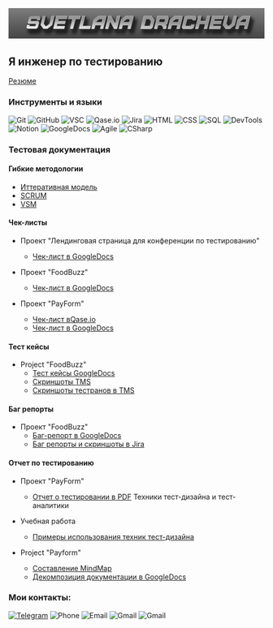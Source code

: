 ![Header](https://github.com/Brodlik/Brodlik/blob/main/assets/MyName.png)

## Я инженер по тестированию
[Резюме](https://docs.google.com/document/d/1AALdoJi5rIoILfnoepDlECeTGmV5rZ3P/edit?usp=sharing&ouid=103182986369306761298&rtpof=true&sd=true)

### Инструменты и языки
![Git](https://img.shields.io/badge/-GIT-343434?style=flat-square&logo=git)
![GitHub](https://img.shields.io/badge/-GitHub-343434?style=flat-square&logo=GitHub)
![VSC](https://img.shields.io/badge/-VSC-343434?style=flat-square&logo=VisualStudioCode)
![Qase.io](https://img.shields.io/badge/-Qase.io-343434?style=flat-square&logo=qase.io)
![Jira](https://img.shields.io/badge/-Jira-343434?style=flat-square&logo=Jira&logoColor=2684ff)
![HTML](https://img.shields.io/badge/-HTML-343434?style=flat-square&logo=HTML5)
![CSS](https://img.shields.io/badge/-CSS-343434?style=flat-square&logo=css3)
![SQL](https://img.shields.io/badge/-SQL-343434?style=flat-square&logo=MySql)
![DevTools](https://img.shields.io/badge/-DevTools-343434?style=flat-square&logo=GoogleChrome)
![Notion](https://img.shields.io/badge/-Notion-343434?style=flat-square&logo=notion)
![GoogleDocs](https://img.shields.io/badge/-GoogleDocs-343434?style=flat-square&logo=GoogleDocs)
![Agile](https://img.shields.io/badge/-Agile-343434?style=flat-square&logo=Agile)
![CSharp](https://img.shields.io/badge/-C%23-343434?style=flat-square&logo=CSHarp)

### Тестовая документация

#### Гибкие методологии

- [Иттеративная модель](https://github.com/Brodlik/Presentation/blob/main/01_Проект_Электросамокат_итеративная.pdf)
- [SCRUM](https://github.com/Brodlik/Presentation/blob/main/03_Ремонт%20квартиры_SCRUM.pdf)
- [VSM](https://github.com/Brodlik/Presentation/blob/main/04_VSM.pdf)

#### Чек-листы
- Проект "Лендинговая страница для конференции по тестированию"
    - [Чек-лист в GoogleDocs](https://docs.google.com/spreadsheets/d/1e70MJaWvTMULprKuI8WJWA1IS73WMvZT9_UwwmrnD1o/edit#gid=0)

- Проект "FoodBuzz" 
    - [Чек-лист в GoogleDocs](https://docs.google.com/spreadsheets/d/1M-ES2MNsoyfhqsNrbYbm0gN7qM7GhsmvK1lB2ituDQo/edit#gid=1751654849)

- Проект "PayForm"
    - [Чек-лист вQase.io](https://app.qase.io/project/FO)
    - [Чек-лист в GoogleDocs](https://docs.google.com/spreadsheets/d/1AAiFAOC2dS25lisMTIf4HTui0Glm8eOyuOb0zRW5Leo/edit#gid=1811688265)

#### Тест кейсы
- Project "FoodBuzz" 
    - [Тест кейсы GoogleDocs](https://docs.google.com/spreadsheets/d/18YTAJyzpOjZ2UFWpR6FbBL2mUxf9Ubr5CTFJpZzTwOg/edit#gid=0)
    - [Скриншоты TMS](https://github.com/Brodlik/Checklists/blob/main/ТестКейс_НашБлог.png)
    - [Скриншоты тестранов в TMS](https://github.com/Brodlik/Checklists/blob/main/ТестРан_НашБлог.png)

#### Баг репорты
- Проект "FoodBuzz" 
    - [Баг-репорт в  GoogleDocs](https://docs.google.com/spreadsheets/d/1kOKsOdJ2WpIPZPtQ_1aI3J_hOlgf67mVo6Ho_ebkhGs/edit?usp=sharing)
    - [Баг репорты и скриншоты в Jira](https://github.com/Brodlik/Scrennshots/commit/31dda6ef4d93f1128eca24bba8ad4330d837d853)

#### Отчет по тестированию
- Проект "PayForm" 
    - [Отчет о тестировании в PDF](https://github.com/Brodlik/Presentation/blob/main/Отчет_о_тестировании_Форма%20оплаты_3427_Драчева_Светлана.pdf)
Техники тест-дизайна и тест-аналитики

- Учебная работа
    - [Примеры использования техник тест-дизайна](https://docs.google.com/spreadsheets/d/1LcpEXEhlrAds3gUoeDco9w87DfcPUH2dCSWb_GcemZs/edit?usp=sharing)
- Project "Payform"
    - [Составление MindMap](https://github.com/Brodlik/Presentation/blob/main/MindMap_PayForm.pdf)
    - [Декомпозиция документации в  GoogleDocs](https://docs.google.com/spreadsheets/d/1dZcOObI0M70HsIixkHKc0F330gGQZSLtPQZuWitLT_Q/edit?usp=sharing)

### Мои контакты:

[![Telegram](https://img.shields.io/badge/-Telegram-343434?style=flat-square&logo=Telegram)](https://t.me/Brodlik)
![Phone](https://img.shields.io/badge/-9778320995-343434?style=flat-square&logo=Phone)
![Email](https://img.shields.io/badge/-brodlik@me.com-343434?style=flat-square&logo=apple)
![Gmail](https://img.shields.io/badge/-brdrsv@gmail.com-343434?style=flat-square&logo=gmail)
![Gmail](https://img.shields.io/badge/-brdrsv@gmail.com-343434?style=flat-square&logo=gmail)




